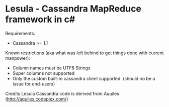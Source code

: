 Lesula - Cassandra MapReduce framework in c#
======

Requirements:
- Cassandra >= 1.1

Known restrictions (aka what was left behind to get things done with current manpower):
- Column names must be UTF8 Strings
- Super columns not supported
- Only the custom built-in cassandra client supported. (should no be a issue for end-users)

Credits
Lesula Cassandra code is derived from Aquiles (http://aquiles.codeplex.com/)